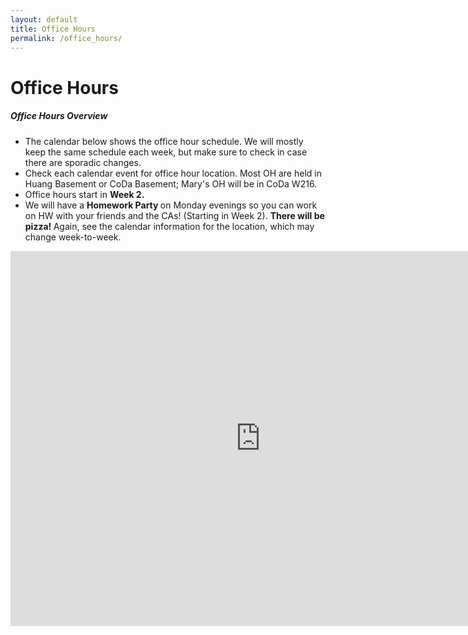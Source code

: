```yaml
---
layout: default
title: Office Hours
permalink: /office_hours/
---
```


# Office Hours

<div class="panel">
  <h5> Office Hours Overview </h5>
<ul>
	<li> The calendar below shows the office hour schedule.  We will mostly keep the same schedule each week, but make sure to check in case there are sporadic changes.
</li>
	<li> Check each calendar event for office hour location. Most OH are held in Huang Basement or CoDa Basement; Mary's OH will be in CoDa W216.</li>
	<li> Office hours start in <b> Week 2. </b></li>
	<li> We will have a <b> Homework Party </b> on Monday evenings so you can work on HW with your friends and the CAs!  (Starting in Week 2).  <b> There will be pizza! </b>  Again, see the calendar information for the location, which may change week-to-week. </li>
</ul>
</div>

<div class="panel">
  <!-- Embed your Google Calendar: -->
  <iframe src="https://calendar.google.com/calendar/embed?src=YOUR_CALENDAR_ID"
          style="border:0" width="800" height="600" frameborder="0" scrolling="no">
  </iframe>
</div>
